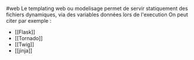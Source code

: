 #web
Le templating web ou modelisage permet de servir statiquement des fichiers dynamiques, via des variables données lors de l'execution
On peut citer par exemple :
* [[Flask]]
* [[Tornado]]
* [[Twig]]
* [[jinja]]
